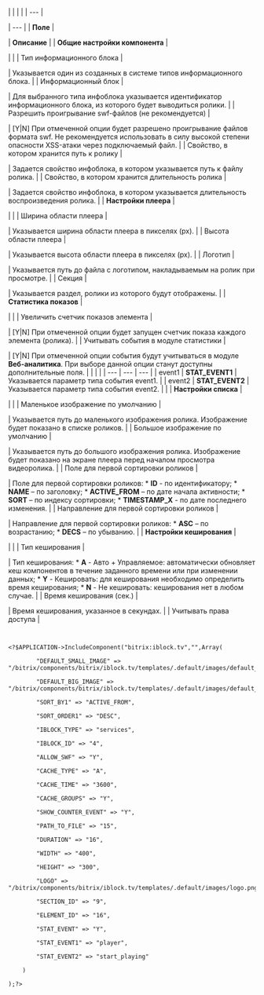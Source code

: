 |  |  |  |
| --- |

| --- |
| **Поле** |

| **Описание** |
| **Общие настройки компонента** |

| |
| Тип информационного блока |

| Указывается один из созданных в системе типов информационного блока. |
| Информационный блок |

| Для выбранного типа инфоблока указывается идентификатор информационного блока, из которого будет выводиться ролики. |
| Разрешить проигрывание swf-файлов (не рекомендуется) |

| [Y|N] При отмеченной опции будет разрешено проигрывание файлов формата swf. Не рекомендуется использовать в силу высокой степени опасности XSS-атаки через подключаемый файл. |
| Свойство, в котором хранится путь к ролику |

| Задается свойство инфоблока, в котором указывается путь к файлу ролика. |
| Свойство, в котором хранится длительность ролика |

| Задается свойство инфоблока, в котором указывается длительность воспроизведения ролика. |
| **Настройки плеера** |

| |
| Ширина области плеера |

| Указывается ширина области плеера в пикселях (px). |
| Высота области плеера |

| Указывается высота области плеера в пикселях (px). |
| Логотип |

| Указывается путь до файла с логотипом, накладываемым на ролик при просмотре. |
| Секция |

| Указывается раздел, ролики из которого будут отображены. |
| **Статистика показов** |

| |
| Увеличить счетчик показов элемента |

| [Y|N] При отмеченной опции будет запущен счетчик показа каждого элемента (ролика). |
| Учитывать события в модуле статистики |

| [Y|N] При отмеченной опции события будут учитываться в модуле **Веб-аналитика**. При выборе данной опции станут доступны дополнительные поля.     |  |  |  | | --- | --- | --- | | event1 | **STAT\_EVENT1** | Указывается параметр типа события event1. | | event2 | **STAT\_EVENT2** | Указывается параметр типа события event2. | |
| **Настройки списка** |

| |
| Маленькое изображение по умолчанию |

| Указывается путь до маленького изображения ролика. Изображение будет показано в списке роликов. |
| Большое изображение по умолчанию |

| Указывается путь до большого изображения ролика. Изображение будет показано на экране плеера перед началом просмотра видеоролика. |
| Поле для первой сортировки роликов |

| Поле для первой сортировки роликов:  * **ID** - по идентификатору; * **NAME** – по заголовку; * **ACTIVE\_FROM** – по дате начала активности; * **SORT** – по индексу сортировки; * **TIMESTAMP\_X** - по дате последнего изменения. |
| Направление для первой сортировки роликов |

| Направление для первой сортировки роликов:  * **ASC** – по возрастанию; * **DECS** – по убыванию. |
| **Настройки кеширования** |

| |
| Тип кеширования |

| Тип кеширования:  * **A** - Авто + Управляемое: автоматически обновляет кеш компонентов в течение заданного времени или при изменении данных; * **Y** - Кешировать: для кеширования необходимо определить время кеширования; * **N** - Не кешировать: кеширования нет в любом случае. |
| Время кеширования (сек.) |

| Время кеширования, указанное в секундах. |
| Учитывать права доступа |

```


<?$APPLICATION->IncludeComponent("bitrix:iblock.tv","",Array(

		"DEFAULT_SMALL_IMAGE" => "/bitrix/components/bitrix/iblock.tv/templates/.default/images/default_small.png",

		"DEFAULT_BIG_IMAGE" => "/bitrix/components/bitrix/iblock.tv/templates/.default/images/default_big.png",

		"SORT_BY1" => "ACTIVE_FROM",

		"SORT_ORDER1" => "DESC",

		"IBLOCK_TYPE" => "services",

		"IBLOCK_ID" => "4",

		"ALLOW_SWF" => "Y",

		"CACHE_TYPE" => "A",

		"CACHE_TIME" => "3600",

		"CACHE_GROUPS" => "Y",

		"SHOW_COUNTER_EVENT" => "Y",

		"PATH_TO_FILE" => "15",

		"DURATION" => "16",

		"WIDTH" => "400",

		"HEIGHT" => "300",

		"LOGO" => "/bitrix/components/bitrix/iblock.tv/templates/.default/images/logo.png",

		"SECTION_ID" => "9",

		"ELEMENT_ID" => "16",

		"STAT_EVENT" => "Y",

		"STAT_EVENT1" => "player",

		"STAT_EVENT2" => "start_playing"

	)

);?>


```
